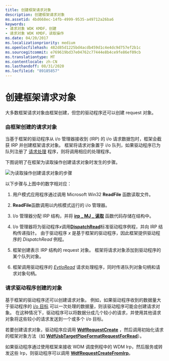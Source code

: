```yaml
---
title: 创建框架请求对象
description: 创建框架请求对象
ms.assetid: 4bd668ec-14fb-4999-9535-a49712a26ba6
keywords:
- 请求对象 WDK KMDF，创建
- 请求对象 WDK KMDF，读取操作
ms.date: 04/20/2017
ms.localizationpriority: medium
ms.openlocfilehash: 482d85d1225bd4acdb459d1c4e4dc9d757ef2b1c
ms.sourcegitcommit: e769619bd37e04762c77444e8b4ce9fe86ef09cb
ms.translationtype: MT
ms.contentlocale: zh-CN
ms.lasthandoff: 08/31/2020
ms.locfileid: "89185857"
---
```

# <a name="creating-framework-request-objects"></a>创建框架请求对象





大多数框架请求对象由框架创建，但您的驱动程序还可以创建 request 对象。

### <a name="request-objects-created-by-the-framework"></a>由框架创建的请求对象

当基于框架的驱动程序从 i/o 管理器接收到 (IRP) 的 i/o 请求数据包时，框架会截获 IRP 并创建框架请求对象。 框架将请求对象置于 i/o 队列，如果驱动程序已为队列注册了 [请求处理](request-handlers.md) 程序，则将调用相应的处理程序。

下图说明了在框架为读取操作创建请求对象时发生的步骤。

![为读取操作创建请求对象的步骤](images/kmdf-creating-request-objects.png)

以下步骤与上图中的数字相对应：

1.  用户模式应用程序通过调用 Microsoft Win32 **ReadFile** 函数读取文件。

2.  **ReadFile**函数调用以内核模式运行的 i/o 管理器。

3.  I/o 管理器分配 IRP 结构，并将 [**irp \_ MJ \_ 读取**](../kernel/irp-mj-read.md) 函数代码存储在结构中。

4.  I/o 管理器将为驱动程序*x*调用[**DispatchRead**](/windows-hardware/drivers/ddi/wdm/nc-wdm-driver_dispatch)标准驱动程序例程，并向 IRP 结构传递指针。 由于驱动程序 *x* 是基于框架的驱动程序，因此框架提供驱动程序的 *DispatchRead* 例程。

5.  框架创建表示 IRP 结构的 request 对象。 框架将请求对象添加到驱动程序的某个队列对象。

6.  框架调用驱动程序的 [*EvtIoRead*](/windows-hardware/drivers/ddi/wdfio/nc-wdfio-evt_wdf_io_queue_io_read) 请求处理程序，同时传递队列对象句柄和请求对象句柄。

### <a name="request-objects-created-by-a-driver"></a>请求驱动程序创建的对象

基于框架的驱动程序还可以创建请求对象。 例如，如果驱动程序收到的数据量大于驱动程序的 [i/o 目标](using-i-o-targets.md) 可以一次处理的数据量，则该驱动程序可能会创建请求对象。 在这种情况下，驱动程序可以将数据分成几个较小的请求，并使用其他请求对象将这些较小的请求发送到一个或多个 i/o 目标。

若要创建请求对象，驱动程序应调用 [**WdfRequestCreate**](/windows-hardware/drivers/ddi/wdfrequest/nf-wdfrequest-wdfrequestcreate) ，然后调用初始化请求的框架对象方法（如 [**WdfUsbTargetPipeFormatRequestForRead**](/windows-hardware/drivers/ddi/wdfusb/nf-wdfusb-wdfusbtargetpipeformatrequestforread)）。

如果驱动程序通过使用框架来接收 WDM 调度例程中的 WDM Irp，然后服务或转发这些 Irp，则驱动程序可以调用 [**WdfRequestCreateFromIrp**](/windows-hardware/drivers/ddi/wdfrequest/nf-wdfrequest-wdfrequestcreatefromirp)。

 

